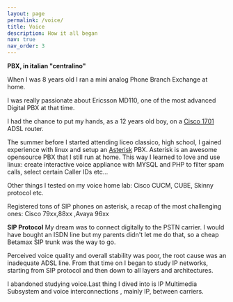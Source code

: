 ```yaml
---
layout: page
permalink: /voice/
title: Voice
description: How it all began
nav: true
nav_order: 3
---
```


**PBX, in italian "centralino"**

When I was 8 years old I ran a mini analog Phone Branch Exchange at home.

I was really passionate about Ericsson MD110, one of the most advanced Digital PBX at that time. 

 I had the chance to put my hands, as a 12 years old boy, on a [Cisco 1701](https://www.cisco.com/c/en/us/obsolete/routers/cisco-1701-adsl-security-access-router.html) ADSL router. 


The summer before I started attending liceo classico, high school, I gained experience with linux and setup an [Asterisk](https://www.asterisk.org) PBX.
Asterisk is an awesome opensource PBX that I still run at home.
This way I learned to love and use linux: create interactive voice appliance  with MYSQL and PHP to filter spam calls, select certain Caller IDs etc... 

Other things I tested on my voice home lab: Cisco CUCM, CUBE, Skinny protocol etc.

Registered tons of SIP phones on asterisk, a recap of the most challenging ones: Cisco 79xx,88xx ,Avaya 96xx



**SIP Protocol**
My dream was to connect digitally to the PSTN carrier.
I would have bought an ISDN line but my parents didn't let me do that, so a cheap Betamax SIP trunk was the way to go.

Perceived voice quality and overall stability was poor, the root cause was an inadequate ADSL line.
From that time on I began to study IP networks, starting from  SIP protocol and then down to all layers and architectures.

I abandoned studying voice.Last thing I dived into is IP Multimedia Subsystem and voice interconnections , mainly IP, between carriers.


